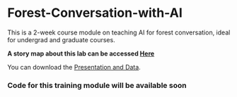 # Forest-Conversation-with-AI
This is a 2-week course module on teaching AI for forest conversation, ideal for undergrad and graduate courses.

**A story map about this lab can be accessed [Here](https://storymaps.arcgis.com/stories/1d494c409f1e4ee99dc7133d27ab957a)**

You can download the [Presentation and Data](https://drive.google.com/drive/folders/1AvJ5sL-pTz6B_Cc4B2KZIQacbrp8A3p3?usp=sharing).

### Code for this training module will be available soon

